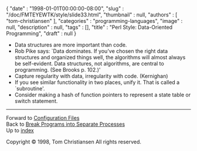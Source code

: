{
   "date" : "1998-01-01T00:00:00-08:00",
   "slug" : "/doc/FMTEYEWTK/style/slide33.html",
   "thumbnail" : null,
   "authors" : [
      "tom-christiansen"
   ],
   "categories" : "programming-languages",
   "image" : null,
   "description" : null,
   "tags" : [],
   "title" : "Perl Style: Data-Oriented Programming",
   "draft" : null
}


-   Data structures are more important than code.
-   Rob Pike says: \`Data dominates. If you've chosen the right data structures and organized things well, the algorithms will almost always be self-evident. Data structures, not algorithms, are central to programming. (See Brooks p. 102.)'
-   Capture regularity with data, irregularity with code. (Kernighan)
-   If you see similar functionality in two places, unify it. That is called a \`subroutine'.
-   Consider making a hash of function pointers to represent a state table or switch statement.

------------------------------------------------------------------------

Forward to [Configuration Files](/doc/FMTEYEWTK/style/slide34.html)
\
Back to [Break Programs into Separate Processes](/doc/FMTEYEWTK/style/slide32.html)
\
Up to [index](/doc/FMTEYEWTK/style/slide-index.html)

Copyright © 1998, Tom Christiansen
All rights reserved.
